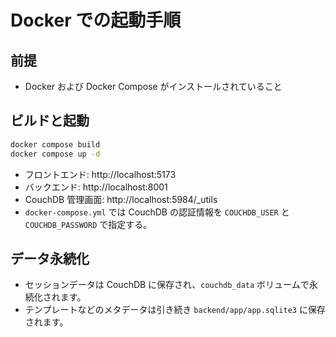# Docker での起動手順

## 前提
- Docker および Docker Compose がインストールされていること

## ビルドと起動
```bash
docker compose build
docker compose up -d
```
- フロントエンド: http://localhost:5173
- バックエンド: http://localhost:8001
- CouchDB 管理画面: http://localhost:5984/_utils
- `docker-compose.yml` では CouchDB の認証情報を `COUCHDB_USER` と `COUCHDB_PASSWORD` で指定する。

## データ永続化
- セッションデータは CouchDB に保存され、`couchdb_data` ボリュームで永続化されます。
- テンプレートなどのメタデータは引き続き `backend/app/app.sqlite3` に保存されます。
